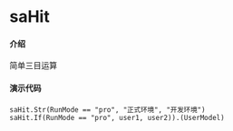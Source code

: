 # saHit

#### 介绍
简单三目运算

#### 演示代码

```
saHit.Str(RunMode == "pro", "正式环境", "开发环境")
saHit.If(RunMode == "pro", user1, user2)).(UserModel)
```
